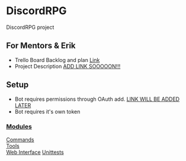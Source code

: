 # DiscordRPG

<p>DiscordRPG project</p>

## For Mentors & Erik <!-- Temp! Remove later -->
* Trello Board Backlog and plan [Link](https://trello.com/b/xH2IlBrk/discord-rpg-project)
* Project Description [ADD LINK SOOOOON!!!]()


## Setup
<ul>
    <li>Bot requires permissions through OAuth add. <a href="">LINK WILL BE ADDED LATER</a></li>
    <li>Bot requires it's own token</li>
</ul>

### <b><u>Modules</u></b>
[Commands](Commands)<br/>
[Tools](Tools)<br/>
[Web Interface](DiscordRPG_Webinterface)
[Unittests](DiscordRPG_Bot_UnitTests)